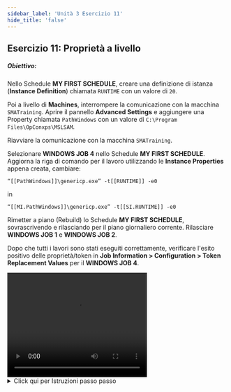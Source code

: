 ```yaml
---
sidebar_label: 'Unità 3 Esercizio 11'
hide_title: 'false'
---
```


## Esercizio  11: Proprietà a livello

##### Obiettivo:

Nello Schedule **MY FIRST SCHEDULE**, creare una definizione di istanza (**Instance Definition**) chiamata ```RUNTIME``` con un valore di ```20```.

Poi a livello di **Machines**, interrompere la comunicazione con la macchina ```SMATraining```. Aprire il pannello **Advanced Settings** e aggiungere una Property chiamata ```PathWindows``` con un valore di ```C:\Program Files\OpConxps\MSLSAM```.

Riavviare la comunicazione con la macchina ```SMATraining```.

Selezionare **WINDOWS JOB 4** nello Schedule **MY FIRST SCHEDULE**. Aggiorna la riga di comando per il lavoro utilizzando le **Instance Properties** appena creata, cambiare:

```
“[[PathWindows]]\genericp.exe” -t[[RUNTIME]] -e0
```

in

```
“[[MI.PathWindows]]\genericp.exe” -t[[SI.RUNTIME]] -e0
```

Rimetter a piano (Rebuild) lo Schedule **MY FIRST SCHEDULE**, sovrascrivendo e rilasciando per il piano giornaliero corrente. Rilasciare **WINDOWS JOB 1** e **WINDOWS JOB 2**.

Dopo che tutti i lavori sono stati eseguiti correttamente, verificare l'esito positivo delle proprietà/token in **Job Information > Configuration > Token Replacement Values** per il **WINDOWS JOB 4**.


<div>
<video width="320" height="240" controls>
  <source src="videobasic/U3E11.mp4" type="video/mp4"></source>
Your browser does not support the video tag.
</video>
</div>

<details>

<summary>Click qui per Istruzioni passo passo</summary>

1. Nel menù **Administration** fare doppio clic su **Schedule Master**.
2. Nell'elenco a discesa **Schedule Selection** selezionare lo Schedule **My First Schedule**.
3. Fare clic sul tab **Instance Definition** negli **Schedule Details**.
4. Nella casella di testo **Define Property Values** digitare ```RUNTIME=20```.
5. Fare clic sul pulsante **Add** alla destra della casella di testo **Define Property Values**.
6. Fare clic sul pulsante **Save** nella barra degli strumenti di **Schedule Master**.
7. Chiudere **Schedule Master**.
8. Nel menù **Administration** fare doppio clic su **Machines**.
9. Nell'elenco a discesa **Select Machine** selezionare ```SMATraining```.
10. Tasto destro sull'icona **LSAM Communication** nel **Communication Status** e selezionare **Stop Communication**.
11. Fare clic sul collegamento **Open Advanced Settings Panel** subito sotto il **Communication Status**.
12. Fare clic sulla riga **Available Property**.
13. Fare clic sul pulsante **Add**.
14. Digitare ```PathWindows=C:\Program Files\OpConxps\MSLSAM``` nella casella di testo e fare clic su **OK**.
15. Fare clic sul pulsante **Update**.
16. Fare clic sul pulsante **Save**.
17. Tasto destro sull'icona **LSAM Communication** sotto **Communication Status** e selezionare **Start Communication**.
18. Chiudere la scheda **Machines**.
19. Nell'elenco a discesa **Administration**, fare clic su **Job Master**.
20. Nell'elenco a discesa **Schedule** selezionare **My First Schedule**.
21. Nell'elenco a discesa **Job** selezionare **Windows Job 4**.
22. Aggiornare la riga di comando per utilizzare le nuove proprietà posizionando le **Properties** per puntare alle **Machine** o alle **Schedule Instance Properties** invece che alle **Global Properties**:

```
“[[PathWindows]]\genericp.exe” -t[[RUNTIME]] -e0
```

to:

```
“[[MI.PathWindows]]\genericp.exe” -t[[SI.RUNTIME]] -e0
```

23. Fare clic sul pulsante **Save**.
24. Chiudere **Job Master**.
25. Se **My First Schedule** è nello stato In Process, **mettere in stato Cancel** tutti i jobs.
26. Fare la **Rebuild** dello Schedule **My First Schedule** in stato **Released** per oggi.
27. Rilasciare **Windows Job 1** e **Windows Job 2**.
28. Controllare il risultato in Enterprise Manager (controllare **Job Information> Configuration> Token Replacement Values** per **Windows Job 4**).

</details>
